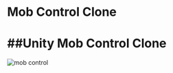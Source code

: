 # Mob Control Clone

##Unity Mob Control Clone
======================================================
![mob control](https://user-images.githubusercontent.com/61085808/133507354-a7693f0c-c3c7-4052-a7cd-c81edf80d9d2.png)
